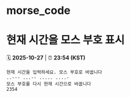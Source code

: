 # morse_code
# 현재 시간을 모스 부호 표시
<!-- MORSE_TIME_START -->
🗓️ **2025-10-27** | ⏰ **23:54 (KST)**

```
현재 시간을 입력하세요. 모스 부호로 바꿉니다
..--- ...-- ..... ....-
모스 부호를 다시 현재 시간으로 바꿉니다
2354
```
<!-- MORSE_TIME_END -->
